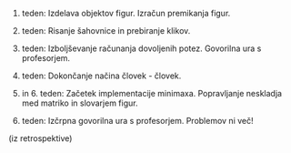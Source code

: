 1. teden:
Izdelava objektov figur. Izračun premikanja figur.

2. teden:
Risanje šahovnice in prebiranje klikov.

3. teden:
Izboljševanje računanja dovoljenih potez.
Govorilna ura s profesorjem.

4. teden:
Dokončanje načina človek - človek.

5. in 6. teden:
Začetek implementacije minimaxa. Popravljanje neskladja med matriko in slovarjem figur.

7. teden:
Izčrpna govorilna ura s profesorjem. Problemov ni več!

(iz retrospektive)